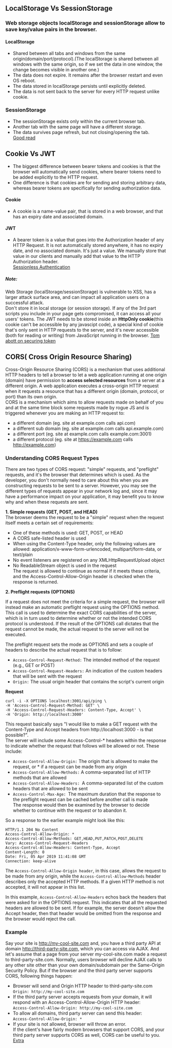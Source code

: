 ## LocalStorage Vs SessionStorage 
### Web storage objects localStorage and sessionStorage allow to save key/value pairs in the browser.
#### LocalStorage 
* Shared between all tabs and windows from the same origin(domain/port/protocol).(The localStorage is shared between all windows with the same origin, so if we set the data in one window, the change becomes visible in another one.)
* The data does not expire. It remains after the browser restart and even OS reboot.
* The data stored in localStorage persists until explicitly deleted. 
* The data is not sent back to the server for every HTTP request unlike cookie.


### SessionStorage
* The sessionStorage exists only within the current browser tab.  
* Another tab with the same page will have a different storage.  
* The data survives page refresh, but not closing/opening the tab.  
[Good read](https://javascript.info/localstorage)


## Cookie Vs JWT
* The biggest difference between bearer tokens and cookies is that the browser will automatically send cookies, where bearer tokens need to be added explicitly to the HTTP request.  
* One difference is that cookies are for sending and storing arbitrary data, whereas bearer tokens are specifically for sending authorization data.

#### Cookie
* A cookie is a name-value pair, that is stored in a web browser, and that has an expiry date and associated domain.

#### JWT
* A bearer token is a value that goes into the Authorization header of any HTTP Request. It is not automatically stored anywhere, it has no expiry date, and no associated domain. It's just a value. We manually store that value in our clients and manually add that value to the HTTP Authorization header.    
[Sessionless Authentication](https://blog.usejournal.com/sessionless-authentication-withe-jwts-with-node-express-passport-js-69b059e4b22c)


##### Note:
Web Storage (localStorage/sessionStorage) is vulnerable to XSS, has a larger attack surface area, and can impact all application users on a successful attack.  
Don't store it in local storage (or session storage). If any of the 3rd part scripts you include in your page gets compromised, it can access all your users' tokens.
The JWT needs to be stored inside an **HttpOnly cookie**(this cookie can't be accessible by any javascipt code), a special kind of cookie that's only sent in HTTP requests to the server, and it's never accessible (both for reading or writing) from JavaScript running in the browser.
[Tom abott on securing token](https://stormpath.com/blog/where-to-store-your-jwts-cookies-vs-html5-web-storage)  


## CORS( Cross Origin Resource Sharing)
 
Cross-Origin Resource Sharing (CORS) is a mechanism that uses additional HTTP headers to tell a browser to let a web application running at one origin (domain) have permission to **access selected resources** from a server at a different origin. A web application executes a cross-origin HTTP request when it requests a resource that has a different origin (domain, protocol, or port) than its own origin.  
CORS is a mechanism which aims to allow requests made on behalf of you and at the same time block some requests made by rogue JS and is triggered whenever you are making an HTTP request to:
- a different domain (eg. site at example.com calls api.com)
- a different sub domain (eg. site at example.com calls api.example.com)
- a different port (eg. site at example.com calls example.com:3001)
- a different protocol (eg. site at https://example.com calls http://example.com)

### Understanding CORS Request Types    
There are two types of CORS request: "simple" requests, and "preflight" requests, and it's the browser that determines which is used. As the developer, you don't normally need to care about this when you are constructing requests to be sent to a server. However, you may see the different types of requests appear in your network log and, since it may have a performance impact on your application, it may benefit you to know why and when these requests are sent.

**1. Simple requests (GET, POST, and HEAD)**   
The browser deems the request to be a "simple" request when the request itself meets a certain set of requirements:

- One of these methods is used: GET, POST, or HEAD
- A CORS safe-listed header is used
- When using the Content-Type header, only the following values are allowed: application/x-www-form-urlencoded, multipart/form-data, or text/plain
- No event listeners are registered on any XMLHttpRequestUpload object
- No ReadableStream object is used in the request   
The request is allowed to continue as normal if it meets these criteria, and the Access-Control-Allow-Origin header is checked when the response is returned.

**2. Preflight requests (OPTIONS)**    

If a request does not meet the criteria for a simple request, the browser will instead make an automatic preflight request using the OPTIONS method. This call is used to determine the exact CORS capabilities of the server, which is in turn used to determine whether or not the intended CORS protocol is understood. If the result of the OPTIONS call dictates that the request cannot be made, the actual request to the server will not be executed.    

The preflight request sets the mode as OPTIONS and sets a couple of headers to describe the actual request that is to follow: 

- ```Access-Control-Request-Method:``` The intended method of the request (e.g., GET or POST)   
- ```Access-Control-Request-Headers:``` An indication of the custom headers that will be sent with the request    
- ```Origin:``` The usual origin header that contains the script's current origin   
 
**Request**
```
curl -i -X OPTIONS localhost:3001/api/ping \
-H 'Access-Control-Request-Method: GET' \
-H 'Access-Control-Request-Headers: Content-Type, Accept' \
-H 'Origin: http://localhost:3000'
  ```
  
This request basically says "I would like to make a GET request with the Content-Type and Accept headers from http://localhost:3000 - is that possible?".    
The server will include some Access-Control-* headers within the response to indicate whether the request that follows will be allowed or not. These include:  


- ```Access-Control-Allow-Origin:``` The origin that is allowed to make the request, or * if a request can be made from any origin
- ```Access-Control-Allow-Methods:``` A comma-separated list of HTTP methods that are allowed
- ```Access-Control-Allow-Headers: ```A comma-separated list of the custom headers that are allowed to be sent
- ```Access-Control-Max-Age: ```The maximum duration that the response to the preflight request can be cached before another call is made  
The response would then be examined by the browser to decide whether to continue with the request or to abandon it.

So a response to the earlier example might look like this:
```
HTTP/1.1 204 No Content
Access-Control-Allow-Origin: *
Access-Control-Allow-Methods: GET,HEAD,PUT,PATCH,POST,DELETE
Vary: Access-Control-Request-Headers
Access-Control-Allow-Headers: Content-Type, Accept
Content-Length: 0
Date: Fri, 05 Apr 2019 11:41:08 GMT
Connection: keep-alive

```
The ```Access-Control-Allow-Origin header```, in this case, allows the request to be made from any origin, while the ```Access-Control-Allow-Methods``` header describes only the accepted HTTP methods. If a given HTTP method is not accepted, it will not appear in this list.

In this example, ```Access-Control-Allow-Headers``` echos back the headers that were asked for in the OPTIONS request. This indicates that all the requested headers are allowed to be sent. If for example, the server doesn't allow the Accept header, then that header would be omitted from the response and the browser would reject the call.


### Example   
 Say your site is http://my-cool-site.com and, you have a third party API at domain http://third-party-site.com, which you can access via AJAX.
 And let's assume that a page from your server my-cool-site.com made a request to third-party-site.com. Normally, users browser will decline AJAX calls to any other site other than your own domain/subdomain per the Same-Origin Security Policy. But if the browser and the third party server supports CORS, following things happen: 
 - Browser will send and Origin HTTP header to third-party-site.com   
```Origin: http://my-cool-site.com```   
- If the third party server accepts requests from your domain, it will respond with an Access-Control-Allow-Origin HTTP header:    
```Access-Control-Allow-Origin: http://my-cool-site.com```      
- To allow all domains, third party server can send this header:   
```Access-Control-Allow-Origin: *```    
- If your site is not allowed, browser will throw an error.   
If the client's have fairly modern browsers that support CORS, and your third party server supports CORS as well, CORS can be useful to you.
[Extra](https://medium.com/@baphemot/understanding-cors-18ad6b478e2b)

